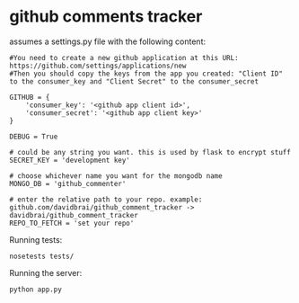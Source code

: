 github comments tracker
=======================

assumes a settings.py file with the following content:

```
#You need to create a new github application at this URL: https://github.com/settings/applications/new
#Then you should copy the keys from the app you created: "Client ID" to the consumer_key and "Client Secret" to the consumer_secret

GITHUB = {
	'consumer_key': '<github app client id>',
	'consumer_secret': '<github app client key>'
}

DEBUG = True

# could be any string you want. this is used by flask to encrypt stuff
SECRET_KEY = 'development key'

# choose whichever name you want for the mongodb name
MONGO_DB = 'github_commenter'

# enter the relative path to your repo. example: github.com/davidbrai/github_comment_tracker -> davidbrai/github_comment_tracker
REPO_TO_FETCH = 'set your repo'
```

Running tests:
```
nosetests tests/
```

Running the server:
```
python app.py
```
